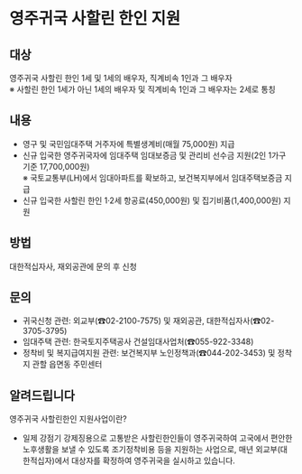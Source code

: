 # 영주귀국 사할린 한인 지원

## 대상
영주귀국 사할린 한인 1세 및 1세의 배우자, 직계비속 1인과 그 배우자  
※ 사할린 한인 1세가 아닌 1세의 배우자 및 직계비속 1인과 그 배우자는 2세로 통칭

## 내용
- 영구 및 국민임대주택 거주자에 특별생계비(매월 75,000원) 지급
- 신규 입국한 영주귀국자에 임대주택 임대보증금 및 관리비 선수금 지원(2인 1가구 기준 17,700,000원)  
  ※ 국토교통부(LH)에서 임대아파트를 확보하고, 보건복지부에서 임대주택보증금 지급
- 신규 입국한 사할린 한인 1·2세 항공료(450,000원) 및 집기비품(1,400,000원) 지원

## 방법
대한적십자사, 재외공관에 문의 후 신청

## 문의
- 귀국신청 관련: 외교부(☎02-2100-7575) 및 재외공관, 대한적십자사(☎02-3705-3795)
- 임대주택 관련: 한국토지주택공사 건설임대사업처(☎055-922-3348)
- 정착비 및 복지급여지원 관련: 보건복지부 노인정책과(☎044-202-3453) 및 정착지 관할 읍면동 주민센터

## 알려드립니다
영주귀국 사할린한인 지원사업이란?  
- 일제 강점기 강제징용으로 고통받은 사할린한인들이 영주귀국하여 고국에서 편안한 노후생활을 보낼 수 있도록 조기정착비용 등을 지원하는 사업으로, 매년 외교부(대한적십자)에서 대상자를 확정하여 영주귀국을 실시하고 있습니다.
